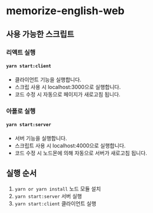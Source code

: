 # memorize-english-web

## 사용 가능한 스크립트

### 리액트 실행
#### `yarn start:client`
- 클라이언트 기능을 실행합니다.
- 스크립 사용 시 localhost:3000으로 실행합니다.
- 코드 수정 시 자동으로 페이지가 새로고침 됩니다.


### 아폴로 실행
#### `yarn start:server`
- 서버 기능을 실행합니다.
- 스크립트 사용 시 localhost:4000으로 실행합니다.
- 코드 수정 시 노드몬에 의해 자동으로 서버가 새로고침 됩니다.

## 실행 순서
1. `yarn or yarn install` 노드 모듈 설치
2. `yarn start:server` 서버 실행
3. `yarn start:client` 클라이언트 실행
